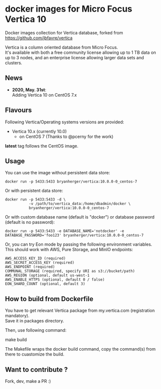 # docker images for Micro Focus Vertica 10

Docker images collection for Vertica database, forked from https://github.com/jbfavre/vertica

Vertica is a column oriented database from Micro Focus.  
It's available with both a free community license allowing up to 1 TB data on up to 3 nodes, and an enterprise license allowing larger data sets and clusters.

## News

* __2020, May. 31st__:  
  Adding Vertica 10 on CentOS 7.x

## Flavours

Following Vertica/Operating systems versions are provided:
- Vertica 10.x (currently 10.0)
  * on CentOS 7 (Thanks to @pcerny for the work)

__latest__ tag follows the CentOS image.

## Usage

You can use the image without persistent data store:

    docker run -p 5433:5433 bryanherger/vertica:10.0.0-0_centos-7

Or with persistent data store:

    docker run -p 5433:5433 -d \
               -v /path/to/vertica_data:/home/dbadmin/docker \
               bryanherger/vertica:10.0.0-0_centos-7

Or with custom database name (default is "docker") or database password (default is no password):

    docker run -p 5433:5433 -e DATABASE_NAME='notdocker' -e DATABASE_PASSWORD='foo123' bryanherger/vertica:10.0.0-0_centos-7

Or, you can try Eon mode by passing the following environment variables.  This should work with AWS, Pure Storage, and MinIO endpoints:

    AWS_ACCESS_KEY_ID (required)
    AWS_SECRET_ACCESS_KEY (required)
    AWS_ENDPOINT (required)
    COMMUNAL_STORAGE (required, specify URI as s3://bucket/path)
    AWS_REGION (optional, default us-west-1
    AWS_ENABLE_HTTPS (optional, default 0 / false)
    EON_SHARD_COUNT (optional, default 3)

## How to build from Dockerfile

You have to get relevant Vertica package from my.vertica.com (registration mandatory).  
Save it in packages directory.

Then, use following command:

make build

The Makefile wraps the docker build command, copy the command(s) from there to cuastomize the build.

## Want to contribute ?

Fork, dev, make a PR :)

